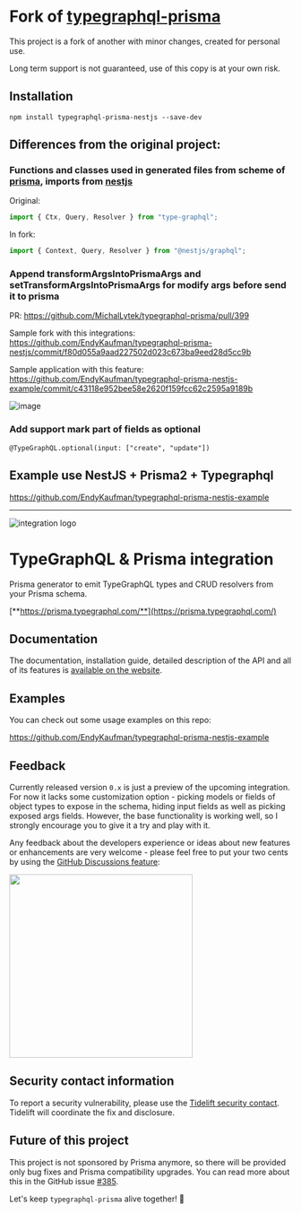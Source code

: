 # Fork of [typegraphql-prisma](https://www.npmjs.com/package/typegraphql-prisma)

This project is a fork of another with minor changes, created for personal use.

Long term support is not guaranteed, use of this copy is at your own risk.

## Installation

```
npm install typegraphql-prisma-nestjs --save-dev
```

## Differences from the original project:

### Functions and classes used in generated files from scheme of [prisma](https://github.com/prisma/prisma), imports from [nestjs](https://nestjs.com)

Original:
```typescript
import { Ctx, Query, Resolver } from "type-graphql";
```

In fork:
```typescript
import { Context, Query, Resolver } from "@nestjs/graphql";
```

### Append transformArgsIntoPrismaArgs and setTransformArgsIntoPrismaArgs for modify args before send it to prisma

PR: https://github.com/MichalLytek/typegraphql-prisma/pull/399

Sample fork with this integrations: https://github.com/EndyKaufman/typegraphql-prisma-nestjs/commit/f80d055a9aad227502d023c673ba9eed28d5cc9b

Sample application with this feature: https://github.com/EndyKaufman/typegraphql-prisma-nestjs-example/commit/c43118e952bee58e2620f159fcc62c2595a9189b

![image](https://github.com/MichalLytek/typegraphql-prisma/assets/4127109/edbba60a-ad6b-40b9-8f53-5ff34a1e8a6c)

### Add support mark part of fields as optional

```
@TypeGraphQL.optional(input: ["create", "update"])
```

## Example use NestJS + Prisma2 + Typegraphql

https://github.com/EndyKaufman/typegraphql-prisma-nestjs-example

---

![integration logo](https://raw.githubusercontent.com/EndyKaufman/typegraphql-prisma-nestjs/prisma/img/integration.png)

# TypeGraphQL & Prisma integration

Prisma generator to emit TypeGraphQL types and CRUD resolvers from your Prisma schema.

[**https://prisma.typegraphql.com/**](https://prisma.typegraphql.com/)

## Documentation

The documentation, installation guide, detailed description of the API and all of its features is [available on the website](https://prisma.typegraphql.com/).

## Examples

You can check out some usage examples on this repo:

https://github.com/EndyKaufman/typegraphql-prisma-nestjs-example

## Feedback

Currently released version `0.x` is just a preview of the upcoming integration. For now it lacks some customization option - picking models or fields of object types to expose in the schema, hiding input fields as well as picking exposed args fields. However, the base functionality is working well, so I strongly encourage you to give it a try and play with it.

Any feedback about the developers experience or ideas about new features or enhancements are very welcome - please feel free to put your two cents by using the [GitHub Discussions feature](https://github.com/MichalLytek/typegraphql-prisma/discussions/new):

<img src="https://raw.githubusercontent.com/MichalLytek/typegraphql-prisma/main/img/feedback.png" width="327"/>

## Security contact information

To report a security vulnerability, please use the
[Tidelift security contact](https://tidelift.com/security).
Tidelift will coordinate the fix and disclosure.

## Future of this project

This project is not sponsored by Prisma anymore, so there will be provided only bug fixes and Prisma compatibility upgrades.
You can read more about this in the GitHub issue [#385](https://github.com/MichalLytek/typegraphql-prisma/issues/385).

Let's keep `typegraphql-prisma` alive together! 💪
